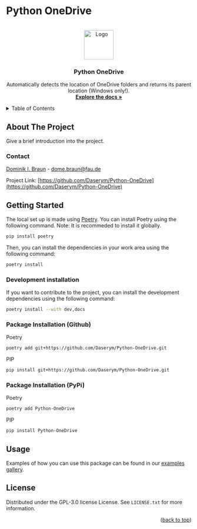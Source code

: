# Python OneDrive

<!-- PROJECT LOGO -->
<br />
<div align="center">
  <a href="https://github.com/Daserym/Python-OneDrive">
    <img src="images/logo.png" alt="Logo" width="80" height="80">
  </a>

<h3 align="center">Python OneDrive</h3>

  <p align="center">
  Automatically detects the location of OneDrive folders and returns its parent location (Windows only!).
    <br />
    <a href="https://github.com/Daserym/Python-OneDrive/wiki/"><strong>Explore the docs »</strong></a>
  </p>
</div>



<!-- TABLE OF CONTENTS -->
<details>
  <summary>Table of Contents</summary>
  <ol>
    <li>
      <a href="#about-the-project">About The Project</a>
    </li>
    <li><a href="#contact">Contact</a></li>
    <li>
      <a href="#getting-started">Getting Started</a>
      <ul>
        <li><a href="#development-installation">Development Installation</a></li>
        <li><a href="#package-installation">Package Installation</a></li>
      </ul>
    </li>
    <li><a href="#usage">Usage</a></li>
    <li><a href="#license">License</a></li>
  </ol>
</details>


## About The Project

Give a brief introduction into the project.

<!-- CONTACT -->
### Contact

 [Dominik I. Braun](https://www.nsquared.tf.fau.de/person/dominik-braun/) - dome.braun@fau.de

Project Link: [https://github.com/Daserym/Python-OneDrive](https://github.com/Daserym/Python-OneDrive)


<!-- GETTING STARTED -->
## Getting Started

The local set up is made using [Poetry](https://python-poetry.org/). You can install Poetry using the following command.
Note: It is recommeded to install it globally.
```bash
pip install poetry
```

Then, you can install the dependencies in your work area using the following command:
```bash
poetry install
```

### Development installation
If you want to contribute to the project, you can install the development dependencies using the following command:
```bash
poetry install --with dev,docs
```

### Package Installation (Github)
Poetry
```Bash
poetry add git+https://github.com/Daserym/Python-OneDrive.git
```

PIP
```sh
pip install git+https://github.com/Daserym/Python-OneDrive.git
```

### Package Installation (PyPi)
Poetry
```Bash
poetry add Python-OneDrive
```

PIP
```sh
pip install Python-OneDrive
```


<!-- USAGE EXAMPLES -->
## Usage

Examples of how you can use this package can be found in our [examples gallery]().

<!-- LICENSE -->
## License

Distributed under the GPL-3.0 license License. See `LICENSE.txt` for more information.

<p align="right">(<a href="#readme-top">back to top</a>)</p>
